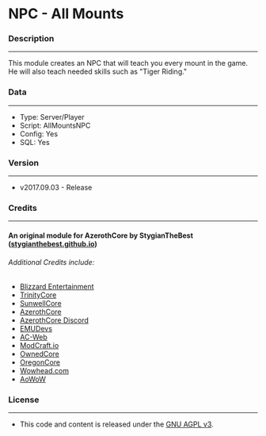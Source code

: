 # NPC - All Mounts #

### Description ###
------------------------------------------------------------------------------------------------------------------
This module creates an NPC that will teach you every mount in the game. He will also teach needed skills such as "Tiger Riding."


### Data ###
------------------------------------------------------------------------------------------------------------------
- Type: Server/Player
- Script: AllMountsNPC
- Config: Yes
- SQL: Yes


### Version ###
------------------------------------------------------------------------------------------------------------------
- v2017.09.03 - Release


### Credits ###
------------------------------------------------------------------------------------------------------------------
#### An original module for AzerothCore by StygianTheBest ([stygianthebest.github.io](http://stygianthebest.github.io)) ####

###### Additional Credits include:
- [Blizzard Entertainment](http://blizzard.com)
- [TrinityCore](https://github.com/TrinityCore/TrinityCore/blob/3.3.5/THANKS)
- [SunwellCore](http://www.azerothcore.org/pages/sunwell.pl/)
- [AzerothCore](https://github.com/AzerothCore/azerothcore-wotlk/graphs/contributors)
- [AzerothCore Discord](https://discord.gg/gkt4y2x)
- [EMUDevs](https://youtube.com/user/EmuDevs)
- [AC-Web](http://ac-web.org/)
- [ModCraft.io](http://modcraft.io/)
- [OwnedCore](http://ownedcore.com/)
- [OregonCore](https://wiki.oregon-core.net/)
- [Wowhead.com](http://wowhead.com)
- [AoWoW](https://wotlk.evowow.com/)


### License ###
------------------------------------------------------------------------------------------------------------------
- This code and content is released under the [GNU AGPL v3](https://github.com/azerothcore/azerothcore-wotlk/blob/master/LICENSE-AGPL3).